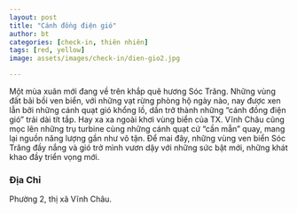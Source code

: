 ```yaml
---
layout: post
title: "Cánh đồng điện gió"
author: bt
categories: [check-in, thiên nhiên]
tags: [red, yellow]
image: assets/images/check-in/dien-gio2.jpg

---
```


Một mùa xuân mới đang về trên khắp quê hương Sóc Trăng. Những vùng đất bãi bồi ven biển, với những vạt rừng phòng hộ ngày nào, nay được xen lẫn bởi những cánh quạt gió khổng lồ, dần trở thành những “cánh đồng điện gió” trải dài tít tắp. Hay xa xa ngoài khơi vùng biển của TX. Vĩnh Châu cũng mọc lên những trụ turbine cùng những cánh quạt cứ “cần mẫn” quay, mang lại nguồn năng lượng gần như vô tận. Để mai đây, những vùng ven biển Sóc Trăng đầy nắng và gió trở mình vươn dậy với những sức bật mới, những khát khao đầy triển vọng mới.

### Địa Chỉ

Phường 2, thị xã Vĩnh Châu.
